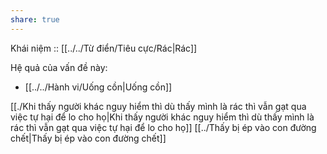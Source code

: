 ```yaml
---
share: true
---
```

Khái niệm :: [[../../Từ điển/Tiêu cực/Rác|Rác]]

Hệ quả của vấn đề này:
- [[../../Hành vi/Uống cồn|Uống cồn]]


[[./Khi thấy người khác nguy hiểm thì dù thấy mình là rác thì vẫn gạt qua việc tự hại để lo cho họ|Khi thấy người khác nguy hiểm thì dù thấy mình là rác thì vẫn gạt qua việc tự hại để lo cho họ]] 
[[../Thấy bị ép vào con đường chết|Thấy bị ép vào con đường chết]]